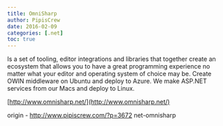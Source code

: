 ```yaml
---
title: OmniSharp
author: PipisCrew
date: 2016-02-09
categories: [.net]
toc: true
---
```


Is a set of tooling, editor integrations and libraries that together create an ecosystem that allows you to have a great programming experience no matter what your editor and operating system of choice may be. Create OWIN middleware on Ubuntu and deploy to Azure. We make ASP.NET services from our Macs and deploy to Linux.

[http://www.omnisharp.net/](http://www.omnisharp.net/)

origin - http://www.pipiscrew.com/?p=3672 net-omnisharp